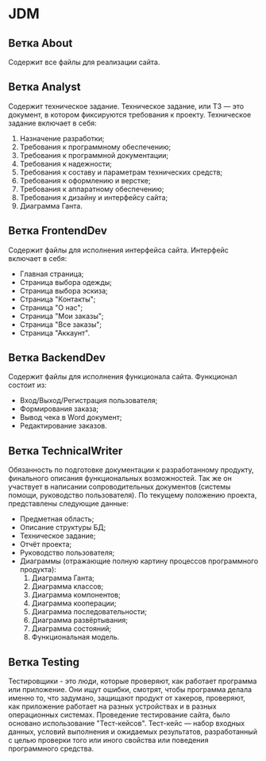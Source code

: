 # JDM
## Ветка About

Содержит все файлы для реализации сайта.
## Ветка Analyst

Содержит техническое задание. Техническое задание, или ТЗ — это документ, в котором фиксируются требования к проекту. Техническое задание включает в себя:
1) Назначение разработки;
2) Требования к программному обеспечению;
3) Требования к программной документации;
4) Требования к надежности;
5) Требования к составу и параметрам технических средств;
6) Требования к оформлению и верстке;
7) Требования к аппаратному обеспечению;
8) Требования к дизайну и интерфейсу сайта;
9) Диаграмма Ганта.
## Ветка FrontendDev

Содержит файлы для исполнения интерфейса сайта. Интерфейс включает в себя:
- Главная страница;
- Страница выбора одежды;
- Страница выбора эскиза;
- Страница "Контакты";
- Страница "О нас";
- Страница "Мои заказы";
- Страница "Все заказы";
- Страница "Аккаунт".
## Ветка BackendDev

Содержит файлы для исполнения функционала сайта. Функционал состоит из:
- Вход/Выход/Регистрация пользователя;
- Формирования заказа;
- Вывод чека в Word документ;
- Редактирование заказов.
## Ветка TechnicalWriter

Обязанность по подготовке документации к разработанному продукту, финального описания функциональных возможностей. Так же он участвует в написании сопроводительных документов (системы помощи, руководство пользователя).
По текущему положению проекта, представлены следующие данные:
- Предметная область;
- Описание структуры БД;
- Техническое задание;
- Отчёт проекта;
- Руководство пользователя;
- Диаграммы (отражающие полную картину процессов программного продукта): 
  1) Диаграмма Ганта;
  2) Диаграмма классов;
  3) Диаграмма компонентов;
  4) Диаграмма кооперации;
  5) Диаграмма последовательности;
  6) Диаграмма развёртывания;
  7) Диаграмма состояний;
  8) Функциональная модель.
 
## Ветка Testing

Тестировщики - это люди, которые проверяют, как работает программа или приложение. Они ищут ошибки, смотрят, чтобы программа делала именно то, что задумано, защищают продукт от хакеров, проверяют, как приложение работает на разных устройствах и в разных операционных системах.
Проведение тестирование сайта, было основано использование "Тест-кейсов". Тест-кейс — набор входных данных, условий выполнения и ожидаемых результатов, разработанный с целью проверки того или иного свойства или поведения программного средства.


